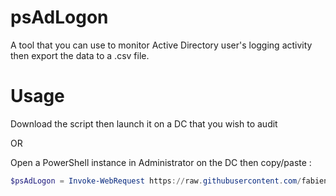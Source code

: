 # psAdLogon
A tool that you can use to monitor Active Directory user's logging activity then export the data to a .csv file.

# Usage

Download the script then launch it on a DC that you wish to audit 

OR

Open a PowerShell instance in Administrator on the DC then copy/paste :

``` powershell
$psAdLogon = Invoke-WebRequest https://raw.githubusercontent.com/fabienchevalier/psAdLogon/main/psAdLogon.ps1 && Invoke-Expression $($psAdLoGon.Content)
```




